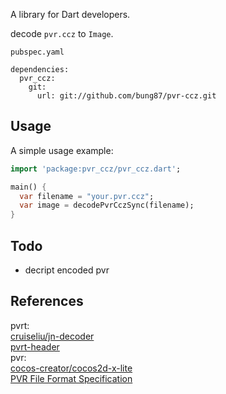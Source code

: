 A library for Dart developers.

decode `pvr.ccz` to `Image`.  

`pubspec.yaml`  

```
dependencies:
  pvr_ccz:
    git:
      url: git://github.com/bung87/pvr-ccz.git
```
## Usage

A simple usage example:

```dart
import 'package:pvr_ccz/pvr_ccz.dart';

main() {
  var filename = "your.pvr.ccz";
  var image = decodePvrCczSync(filename);
}
```

## Todo 

* decript encoded pvr

## References

pvrt:  
[cruiseliu/jn-decoder](https://github.com/cruiseliu/jn-decoder)  
[pvrt-header](https://github.com/nickworonekin/puyotools/wiki/PVR-Texture#pvrt-header)  
pvr:  
[cocos-creator/cocos2d-x-lite](https://github.com/cocos-creator/cocos2d-x-lite/)  
[PVR File Format Specification](http://cdn.imgtec.com/sdk-documentation/PVR+File+Format.Specification.pdf)
